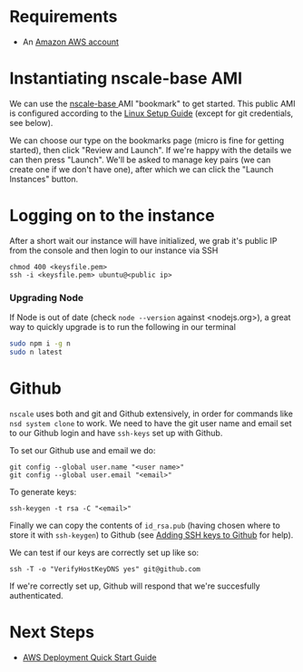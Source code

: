 # Requirements

* An [Amazon AWS account][AWS-signup]

# Instantiating nscale-base AMI

We can use the <a href="https://console.aws.amazon.com/ec2/v2/home?region=eu-west-1#LaunchInstanceWizard:ami=ami-a405ded3" target="_blank"> nscale-base </a> 
AMI "bookmark" to get started. This public AMI is configured according to the
[Linux Setup Guide][] (except for git credentials, see below).

We can choose our type on the bookmarks page (micro is fine for getting started),
then click "Review and Launch". If we're happy with the details we can then press
"Launch". We'll be asked to manage key pairs (we can create one if we don't have one),
after which we can click the "Launch Instances" button.

# Logging on to the instance

After a short wait our instance will have initialized, we grab it's public IP from 
the console and then login to our instance via SSH

```
chmod 400 <keysfile.pem>
ssh -i <keysfile.pem> ubuntu@<public ip>
```

### Upgrading Node

If Node is out of date (check `node --version` against <nodejs.org>),
a great way to quickly upgrade is to run the following in our terminal

```sh
sudo npm i -g n
sudo n latest
```

# Github

`nscale` uses both and git and Github extensively, in order for commands
like `nsd system clone` to work. We need to have the git user name and
email set to our Github login and have `ssh-keys` set up with Github. 

To set our Github use and email we do:

```
git config --global user.name "<user name>"
git config --global user.email "<email>"
```

To generate keys:

```
ssh-keygen -t rsa -C "<email>"
```

Finally we can copy the contents of `id_rsa.pub` (having chosen where to store it with `ssh-keygen`) to Github (see [Adding SSH keys to Github][] for help).

We can test if our keys are correctly set up like so:

```
ssh -T -o "VerifyHostKeyDNS yes" git@github.com
```

If we're correctly set up, Github will respond that we're succesfully authenticated.

# Next Steps

* [AWS Deployment Quick Start Guide][]


[Linux Development Quick Start Guide]: Linux-Development-Quick-Start-Guide
[OS X Development Quick Start Guide]: OS-X-Development-Quick-Start-Guide
[AWS Deployment Quick Start Guide]: AWS-Deployment-Quick-Start-Guide
[Linux Setup Guide]: Linux-Setup-Guide

[AWS-signup]: https://portal.aws.amazon.com/gp/aws/developer/registration/index.html?nc1=h_ct

[Adding SSH keys to Github]: https://help.github.com/articles/generating-ssh-keys#step-3-add-your-ssh-key-to-github
